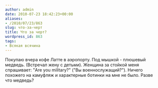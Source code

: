 ```yaml
---
author: admin
date: 2010-07-23 18:42:23+00:00
aliases:
- /2010/07/23/863
slug: что-за-черт
title: Что за черт?
wordpress_id: 863
tags:
- Всякая всячина
---
```


Покупаю вчера кофе Латте в аэропорту. Под мышкой - плюшевый медведь. (Встречал жену с детьми). Женщина за стойкой меня спрашивает: "Are you military?" ("Вы военнослужащий?"). Ничего похожего на камуфляж и характерные ботинки на мне не было. Разве что медведь?
